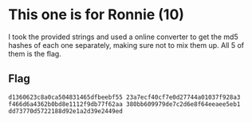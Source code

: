# This one is for Ronnie (10)
I took the provided strings and used a online converter to get the md5 hashes of each one separately, making sure not to mix them up. All 5 of them is the flag.

## Flag
```
d1360623c8a0ca504831465dfbeebf55 23a7ecf40cf7e0d27744a01037f928a3 f466d6a4362b0bd8e1112f9db77f62aa 380bb609979de7c2d6e8f64eeaee5eb1 dd73770d5722188d92e1a2d39e2449ed
```